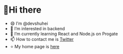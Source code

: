 # 👋Hi there
- 😄 I’m @devshuhei
- 👀 I’m interested in backend
- 🌱 I’m currently learning React and Node.js on Progate
- 📫 How to contact me is [Twitter](https://twitter.com/devshuhei)
- ⭐ My home page is [here](https://devshuhei.github.io/Profile/)

<!---
devshuhei/devshuhei is a ✨ special ✨ repository because its `README.md` (this file) appears on your GitHub profile.
You can click the Preview link to take a look at your changes.
--->
